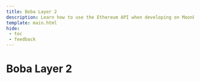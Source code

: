 ```yaml
---
title: Boba Layer 2
description: Learn how to use the Ethereum API when developing on Moonbeam. This section includes guides on Ethereum libraries, development environments, and more.
template: main.html
hide: 
 - toc
 - feedback
---
```


<h1 class='subsection-title'>Boba Layer 2</h1>
<div class='subsection-wrapper'></div>